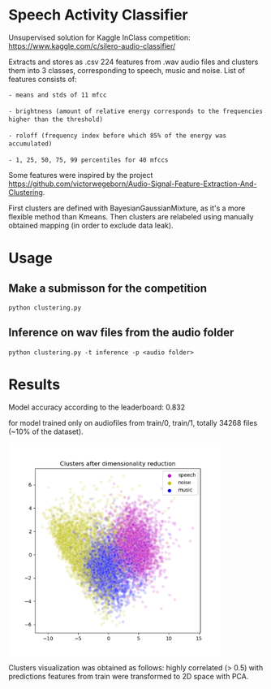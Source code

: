 ﻿Speech Activity Classifier
=========
Unsupervised solution for Kaggle InClass competition: https://www.kaggle.com/c/silero-audio-classifier/

Extracts and stores as .csv 224 features from .wav audio files and clusters them into 3 classes, corresponding to speech, music and noise.
List of features consists of:

	- means and stds of 11 mfcc 
	
	- brightness (amount of relative energy corresponds to the frequencies higher than the threshold)
	
	- roloff (frequency index before which 85% of the energy was accumulated)
	
	- 1, 25, 50, 75, 99 percentiles for 40 mfccs

Some features were inspired by the project https://github.com/victorwegeborn/Audio-Signal-Feature-Extraction-And-Clustering.

First clusters are defined with BayesianGaussianMixture, as it's a more flexible method than Kmeans. 
Then clusters are relabeled using manually obtained mapping (in order to exclude data leak).

Usage
=============

Make a submisson for the competition
------------
```
python clustering.py
```

Inference on wav files from the audio folder
------------
```
python clustering.py -t inference -p <audio folder>
```

Results
=============
Model accuracy according to the leaderboard: 0.832

for model trained only on audiofiles from train/0, train/1, totally 34268 files (~10% of the dataset).

<img align="center" width="420" height="420" src="https://github.com/Evrin-aus-dem-Norden/Speech-Activity-Classifier/blob/master/clusters.png">

Clusters visualization was obtained as follows: highly correlated (> 0.5) with predictions features from train were transformed to 2D space with PCA.

